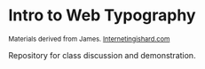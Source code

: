 # Intro to Web Typography
<small>Materials derived from James. <a href="https://internetingishard.com/html-and-css/web-typography/" target="_blank">Internetingishard.com</a></small>

Repository for class discussion and demonstration.

